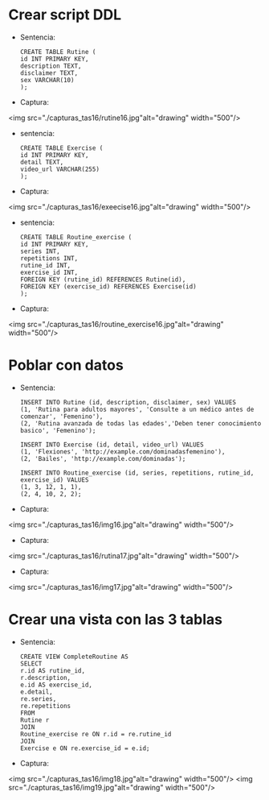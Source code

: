 # Crear script DDL

- Sentencia:
    ```
    CREATE TABLE Rutine (
    id INT PRIMARY KEY,
    description TEXT,
    disclaimer TEXT,
    sex VARCHAR(10)
    );
    ```

- Captura:

<img src="./capturas_tas16/rutine16.jpg"alt="drawing" width="500"/>

- sentencia:
    ``` 
    CREATE TABLE Exercise (
    id INT PRIMARY KEY,
    detail TEXT,
    video_url VARCHAR(255)
    );
    ```  
- Captura:

<img src="./capturas_tas16/exeecise16.jpg"alt="drawing" width="500"/>

- sentencia:
    ``` 
    CREATE TABLE Routine_exercise (
    id INT PRIMARY KEY,
    series INT,
    repetitions INT,
    rutine_id INT,
    exercise_id INT,
    FOREIGN KEY (rutine_id) REFERENCES Rutine(id),
    FOREIGN KEY (exercise_id) REFERENCES Exercise(id)
    );
    ```
- Captura:

<img src="./capturas_tas16/routine_exercise16.jpg"alt="drawing" width="500"/>





# Poblar con datos

- Sentencia:
    ```
    INSERT INTO Rutine (id, description, disclaimer, sex) VALUES 
    (1, 'Rutina para adultos mayores', 'Consulte a un médico antes de comenzar', 'Femenino'),
    (2, 'Rutina avanzada de todas las edades','Deben tener conocimiento basico', 'Femenino');

    INSERT INTO Exercise (id, detail, video_url) VALUES 
    (1, 'Flexiones', 'http://example.com/dominadasfemenino'),
    (2, 'Bailes', 'http://example.com/dominadas');

    INSERT INTO Routine_exercise (id, series, repetitions, rutine_id, exercise_id) VALUES 
    (1, 3, 12, 1, 1),
    (2, 4, 10, 2, 2);
    ```
- Captura:

<img src="./capturas_tas16/img16.jpg"alt="drawing" width="500"/>
- Captura:

<img src="./capturas_tas16/rutina17.jpg"alt="drawing" width="500"/>
- Captura:

<img src="./capturas_tas16/img17.jpg"alt="drawing" width="500"/>



# Crear una vista con las 3 tablas

- Sentencia:
    ```
    CREATE VIEW CompleteRoutine AS
    SELECT 
    r.id AS rutine_id,
    r.description,
    e.id AS exercise_id,
    e.detail,
    re.series,
    re.repetitions
    FROM 
    Rutine r
    JOIN 
    Routine_exercise re ON r.id = re.rutine_id
    JOIN 
    Exercise e ON re.exercise_id = e.id;
    ```
- Captura:

<img src="./capturas_tas16/img18.jpg"alt="drawing" width="500"/>
<img src="./capturas_tas16/img19.jpg"alt="drawing" width="500"/>


